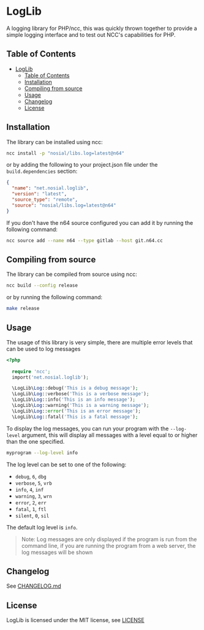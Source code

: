 # LogLib

A logging library for PHP/ncc, this was quickly thrown together
to provide a simple logging interface and to test out 
NCC's capabilities for PHP.

## Table of Contents

<!-- TOC -->
* [LogLib](#loglib)
  * [Table of Contents](#table-of-contents)
  * [Installation](#installation)
  * [Compiling from source](#compiling-from-source)
  * [Usage](#usage)
  * [Changelog](#changelog)
  * [License](#license)
<!-- TOC -->


## Installation

The library can be installed using ncc:

```bash
ncc install -p "nosial/libs.log=latest@n64"
```

or by adding the following to your project.json file under
the `build.dependencies` section:

```json
{
  "name": "net.nosial.loglib",
  "version": "latest",
  "source_type": "remote",
  "source": "nosial/libs.log=latest@n64"
}
```

If you don't have the n64 source configured you can add it
by running the following command:

```bash
ncc source add --name n64 --type gitlab --host git.n64.cc
```

## Compiling from source

The library can be compiled from source using ncc:

```bash
ncc build --config release
```

or by running the following command:

```bash
make release
```


## Usage

The usage of this library is very simple, there are
multiple error levels that can be used to log messages

```php
<?php
  
  require 'ncc';
  import('net.nosial.loglib');

  \LogLib\Log::debug('This is a debug message');
  \LogLib\Log::verbose('This is a verbose message');
  \LogLib\Log::info('This is an info message');
  \LogLib\Log::warning('This is a warning message');
  \LogLib\Log::error('This is an error message');
  \LogLib\Log::fatal('This is a fatal message');

```

To display the log messages, you can run your program
with the `--log-level` argument, this will display all
messages with a level equal to or higher than the one
specified.

```bash
myprogram --log-level info
```

The log level can be set to one of the following:

* `debug`, `6`, `dbg`
* `verbose`, `5`, `vrb`
* `info`, `4`, `inf`
* `warning`, `3`, `wrn`
* `error`, `2`, `err`
* `fatal`, `1`, `ftl`
* `silent`, `0`, `sil`

The default log level is `info`.

 > Note: Log messages are only displayed if the program
is run from the command line, if you are running the
program from a web server, the log messages will be shown
 

## Changelog

See [CHANGELOG.md](CHANGELOG.md)

## License

LogLib is licensed under the MIT license, see [LICENSE](LICENSE)
